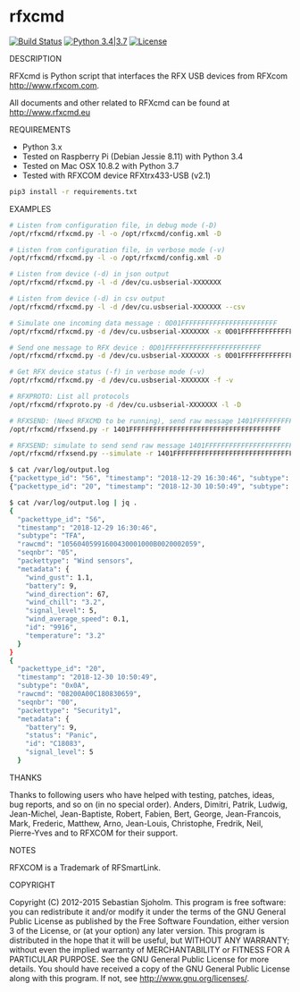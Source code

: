 # rfxcmd

[![Build Status](https://travis-ci.org/nbeguier/rfxcmd.svg?branch=master)](https://travis-ci.org/nbeguier/rfxcmd) [![Python 3.4|3.7](https://img.shields.io/badge/python-3.4|3.7-green.svg)](https://www.python.org/) [![License](https://img.shields.io/badge/Licence-GPLv3-blue.svg)](https://github.com/nbeguier/rfxcmd/blob/master/doc/COPYING)

DESCRIPTION

RFXcmd is Python script that interfaces the RFX USB devices from RFXcom http://www.rfxcom.com.

All documents and other related to RFXcmd can be found at http://www.rfxcmd.eu

REQUIREMENTS

- Python 3.x
- Tested on Raspberry Pi (Debian Jessie 8.11) with Python 3.4
- Tested on Mac OSX 10.8.2 with Python 3.7
- Tested with RFXCOM device RFXtrx433-USB (v2.1)

```bash
pip3 install -r requirements.txt
```

EXAMPLES

```bash
# Listen from configuration file, in debug mode (-D)
/opt/rfxcmd/rfxcmd.py -l -o /opt/rfxcmd/config.xml -D

# Listen from configuration file, in verbose mode (-v)
/opt/rfxcmd/rfxcmd.py -l -o /opt/rfxcmd/config.xml -D

# Listen from device (-d) in json output
/opt/rfxcmd/rfxcmd.py -l -d /dev/cu.usbserial-XXXXXXX

# Listen from device (-d) in csv output
/opt/rfxcmd/rfxcmd.py -l -d /dev/cu.usbserial-XXXXXXX --csv

# Simulate one incoming data message : 0D01FFFFFFFFFFFFFFFFFFFFFFFF
/opt/rfxcmd/rfxcmd.py -d /dev/cu.usbserial-XXXXXXX -x 0D01FFFFFFFFFFFFFFFFFFFFFFFF

# Send one message to RFX device : 0D01FFFFFFFFFFFFFFFFFFFFFFFF
/opt/rfxcmd/rfxcmd.py -d /dev/cu.usbserial-XXXXXXX -s 0D01FFFFFFFFFFFFFFFFFFFFFFFF

# Get RFX device status (-f) in verbose mode (-v)
/opt/rfxcmd/rfxcmd.py -d /dev/cu.usbserial-XXXXXXX -f -v

# RFXPROTO: List all protocols
/opt/rfxcmd/rfxproto.py -d /dev/cu.usbserial-XXXXXXX -l -D

# RFXSEND: (Need RFXCMD to be running), send raw message 1401FFFFFFFFFFFFFFFFFFFFFFFFFFFFFFFFFFFFFF
/opt/rfxcmd/rfxsend.py -r 1401FFFFFFFFFFFFFFFFFFFFFFFFFFFFFFFFFFFFFF

# RFXSEND: simulate to send send raw message 1401FFFFFFFFFFFFFFFFFFFFFFFFFFFFFFFFFFFFFF
/opt/rfxcmd/rfxsend.py --simulate -r 1401FFFFFFFFFFFFFFFFFFFFFFFFFFFFFFFFFFFFFF

```

```bash
$ cat /var/log/output.log
{"packettype_id": "56", "timestamp": "2018-12-29 16:30:46", "subtype": "TFA", "rawcmd": "10560405991600430001000B0020002059", "seqnbr": "05", "packettype": "Wind sensors", "metadata": {"wind_gust": 1.1, "battery": 9, "wind_direction": 67, "wind_chill": "3.2", "signal_level": 5, "wind_average_speed": 0.1, "id": "9916", "temperature": "3.2"}}
{"packettype_id": "20", "timestamp": "2018-12-30 10:50:49", "subtype": "0x0A", "rawcmd": "08200A00C180830659", "seqnbr": "00", "packettype": "Security1", "metadata": {"battery": 9, "status": "Panic", "id": "C18083", "signal_level": 5}}

$ cat /var/log/output.log | jq .
{
  "packettype_id": "56",
  "timestamp": "2018-12-29 16:30:46",
  "subtype": "TFA",
  "rawcmd": "10560405991600430001000B0020002059",
  "seqnbr": "05",
  "packettype": "Wind sensors",
  "metadata": {
    "wind_gust": 1.1,
    "battery": 9,
    "wind_direction": 67,
    "wind_chill": "3.2",
    "signal_level": 5,
    "wind_average_speed": 0.1,
    "id": "9916",
    "temperature": "3.2"
  }
}
{
  "packettype_id": "20",
  "timestamp": "2018-12-30 10:50:49",
  "subtype": "0x0A",
  "rawcmd": "08200A00C180830659",
  "seqnbr": "00",
  "packettype": "Security1",
  "metadata": {
    "battery": 9,
    "status": "Panic",
    "id": "C18083",
    "signal_level": 5
  }
```


THANKS

Thanks to following users who have helped with testing, patches, ideas, bug reports, and so on (in no special order). Anders, Dimitri, Patrik, Ludwig, Jean-Michel, Jean-Baptiste, Robert, Fabien, Bert, George, Jean-Francois, Mark, Frederic, Matthew, Arno, Jean-Louis, Christophe, Fredrik, Neil, Pierre-Yves and to RFXCOM for their support.

NOTES

RFXCOM is a Trademark of RFSmartLink.

COPYRIGHT

Copyright (C) 2012-2015 Sebastian Sjoholm. This program is free software: you can redistribute it and/or modify it under the terms of the GNU General Public License as published by the Free Software Foundation, either version 3 of the License, or (at your option) any later version. This program is distributed in the hope that it will be useful, but WITHOUT ANY WARRANTY; without even the implied warranty of MERCHANTABILITY or FITNESS FOR A PARTICULAR PURPOSE. See the GNU General Public License for more details. You should have received a copy of the GNU General Public License along with this program. If not, see <http://www.gnu.org/licenses/>.
